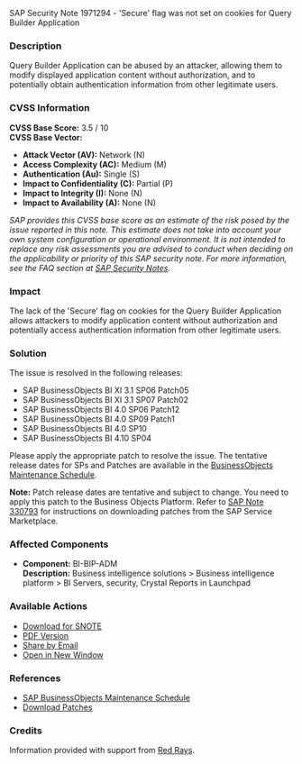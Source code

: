 SAP Security Note 1971294 - 'Secure' flag was not set on cookies for Query Builder Application

### Description
Query Builder Application can be abused by an attacker, allowing them to modify displayed application content without authorization, and to potentially obtain authentication information from other legitimate users.

### CVSS Information
**CVSS Base Score:** 3.5 / 10  
**CVSS Base Vector:**
- **Attack Vector (AV):** Network (N)
- **Access Complexity (AC):** Medium (M)
- **Authentication (Au):** Single (S)
- **Impact to Confidentiality (C):** Partial (P)
- **Impact to Integrity (I):** None (N)
- **Impact to Availability (A):** None (N)

*SAP provides this CVSS base score as an estimate of the risk posed by the issue reported in this note. This estimate does not take into account your own system configuration or operational environment. It is not intended to replace any risk assessments you are advised to conduct when deciding on the applicability or priority of this SAP security note. For more information, see the FAQ section at [SAP Security Notes](https://support.sap.com/securitynotes).*

### Impact
The lack of the 'Secure' flag on cookies for the Query Builder Application allows attackers to modify application content without authorization and potentially access authentication information from other legitimate users.

### Solution
The issue is resolved in the following releases:
- SAP BusinessObjects BI XI 3.1 SP06 Patch05
- SAP BusinessObjects BI XI 3.1 SP07 Patch02
- SAP BusinessObjects BI 4.0 SP06 Patch12
- SAP BusinessObjects BI 4.0 SP09 Patch1
- SAP BusinessObjects BI 4.0 SP10
- SAP BusinessObjects BI 4.10 SP04

Please apply the appropriate patch to resolve the issue. The tentative release dates for SPs and Patches are available in the [BusinessObjects Maintenance Schedule](https://service.sap.com/bosap-maintenance-schedule).

**Note:** Patch release dates are tentative and subject to change. You need to apply this patch to the Business Objects Platform. Refer to [SAP Note 330793](https://me.sap.com/softwarecenter/template/products/_APP=00200682500000001943&_EVENT=DISPHIER&HEADER=Y&FUNCTIONBAR=N&EVENT=TREE&NE=NAVIGATE&ENR=01200314690200010030&V=MAINT) for instructions on downloading patches from the SAP Service Marketplace.

### Affected Components
- **Component:** BI-BIP-ADM  
  **Description:** Business intelligence solutions > Business intelligence platform > BI Servers, security, Crystal Reports in Launchpad

### Available Actions
- [Download for SNOTE](https://notesdownloads.sap.com/note/0040000017800082017)
- [PDF Version](https://userapps.support.sap.com/sap/support/sfm/notes/print/0001971294?language=en-US&token=B42F5A15DE8DC5F2F671756106192E50)
- [Share by Email](https://me.sap.com/share-email)
- [Open in New Window](https://me.sap.com/open-new-window)

### References
- [SAP BusinessObjects Maintenance Schedule](https://service.sap.com/bosap-maintenance-schedule)
- [Download Patches](https://me.sap.com/softwarecenter/template/products/_APP=00200682500000001943&_EVENT=DISPHIER&HEADER=Y&FUNCTIONBAR=N&EVENT=TREE&NE=NAVIGATE&ENR=01200314690200010030&V=MAINT)

### Credits
Information provided with support from [Red Rays](https://redrays.io).